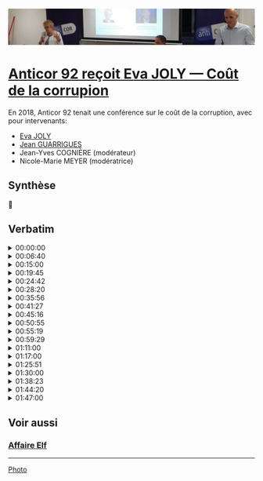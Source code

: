 ![img](../_aux/joly92.png)
# [Anticor 92 reçoit Eva JOLY — Coût de la corrupion](https://www.anticor.org/2018/06/04/compte-rendu-de-la-conference-debat-la-corruption-un-cout-exorbitant-pour-la-societe-francaise/)

En 2018, Anticor 92 tenait une conférence sur le coût de la corruption, avec pour intervenants:
- [Eva JOLY](whoswho#joly)
- [Jean GUARRIGUES](whoswho#guarrigues)
- Jean-Yves COGNIÈRE (modérateur)
- Nicole-Marie MEYER (modératrice)

## Synthèse 
🚧

## Verbatim

<details>
  <summary>00:00:00</summary>

#### Jean-Yves COGNIÈRE
  
Je m’appelle Jean-Yves COGNIÈRE Je suis co-référent Anticor sur le quatre-vingt douze. 
Donc, aujourd’hui, je vous propose de parler du coût de la corruption.

Cent seize milliards d’euros. Cent seize milliards d’euros, c’est l’enjeu de gain de croissance de la lutte contre la corruption. C’est 0,4% de croissance supplémentaire sur les dix prochaines années pour la France, alors qu’aujourd’hui, il est difficile d’atteindre les 1,5% de croissance annuelle.

C’est [Rand Europe](https://www.rand.org/randeurope.html), un organisme de recherche et de conseil qui a réalisé cette étude en 2016 à la demande du Parlement européen. Rand conseille aujourd’hui les Etats britannique, néerlandais et italien. Cet ordre de grandeur avait déjà été approché par d’autres organisations, tel que le Word Economic Forum, telle que, aussi, la Banque Mondiale. Rand a appliqué une méthodologie statistique éprouvée, détaillée, et pour la première fois, recensé l’ensemble des impacts directs et indirects.

Alors, on est tous conscients qu’il est difficile de mesurer la corruption parce que, par définition, les gens ne se montrent pas. C’est une critique que l’on peut faire à l’ensemble des études d’estimation du coût de la corruption. Néanmoins, différents indicateurs existent, et ces indicateurs convergent dans le même sens concernant ce fléau.

La corruption est définie comme un abus de pouvoir à des fins privées. Elle implique la participation d’un agent public. Elle est active ou passive. 

Alors, regardons un indice de perception de la corruption. Donc, comme vous le voyez là, vous avez les vingt-huit pays européens qui sont classés. On remarque que la France, aujourd’hui,  est treizième sur vingt-huit dans le classement. Donc, une position qui est somme toute moyenne. Elle est très loin des pays nordiques. Et l’indice de la France est presque deux fois moins bon que celui de l’Allemagne. Alors qu’est-ce qu’a fait Rand Europe? Rand Europe a démontré qu’il existait une corrélation - c’est la ligne rouge que vous voyez - entre l’indice de perception de la corruption - qui est sur l’axe des ordonnées - et la richesse par habitant. Les points que vous voyez là sont l’ensemble des vingt-huit pays européens. Et donc l’enjeu a été chiffré en imaginant que la France pouvait rejoindre les sept pays les plus vertueux en Europe.

Alors à Anticor 92, nous pensons que nous sommes à une période charnière de la lutte contre la corruption, à un point de basculement telle que le démontre l’actualité récente. Vous avez tous noté que dans les quatorze derniers mois, nous avons eu en Espagne, en France et en Italie, des gouvernements qui sont tombés, qui ont été défaits ou des élections qui ont été faites sur des affaires de corruption.

Un autre élément important, c’est que le nombre d’adhérents à Anticor a augmenté de quarante pour cent en un an. Alors je vous rappelle qu’Anticor est une association qui est agréée par le ministère de la Justice et aussi par la Haute Autorité de la Transparence pour la Vie Politique et que son objectif est de lutter contre la corruption et de réaliser l’éthique en politique.

Alors, depuis 2007, depuis la crise financière, on voit très clairement une moindre tolérance à la corruption. 

Alors, pourquoi en cette période de lutte contre les déficits, pourquoi ne saisit-on pas cette opportunité? Comment mobiliser les citoyens sur cette question? Quels sont les impacts de la corruption? Quelles sont les perceptions des citoyens face à ce fléau? Y a-t-il une spécificité française du comportement des citoyens? Quelles sont les actions qui peuvent changer le comportement des citoyens? Quelles actions les citoyens peuvent-ils mettre en oeuvre pour changer cette réception? Nous allons tenter de répondre ce soir à ces questions.

Alors, pour mon débat, je suis très fier d’accueillir ce soir deux invités de marque, madame Eva JOLY et monsieur Jean GUARRIGUES.

Madame Eva JOLY femme politique, magistrate. Elle est députée européenne au sein du groupe Les Verts-Alliance Libre Européenne. C’est une spécialiste de la lutte contre la corruption et le blanchiment d’argent. Elle est d’ailleurs vice-présidente de la commission spéciale sur la criminalité financière, la fraude fiscale et l’évasion fiscale. Juge d’instruction du pôle financier du Palais de Justice en 1990, elle a notamment instruit l’affaire Elf.

Jean GUARRIGUES, historien, spécialiste de l’histoire politique, professeur à l’Université d’Orléans. Ses recherches portent sur la politique en France du milieu du dix-neuvième à nos jours, les relations entre le pouvoir économique et politique, les contre-pouvoirs et les groupes de pression. Il est notamment l’auteur de « Histoire secrète de la corruption sous la cinquième République » et l’auteur des « Scandales de la République , de Panama à l’affaire Elf ». Il a étudié les comportements sociaux en France autour de la corruption.

Alors, je propose ce soir un débat en quatre temps.
D’abord je vais laisser à Eva JOLY la parole pour qu’elle nous explique quel est le coût de la corruption et son impact. 
Ensuite, Jean GUARRIGUES nous parlera de la corruption au niveau des citoyens. 
Ensuite nous aurons un échange sur les actions qui permettraient de mieux sensibiliser les citoyens à ce fléau et sur les actions que les citoyens pourraient y mettre en oeuvre pour améliorer la situation. 
Et enfin, vous aurez la parole pour poser des questions à nos invités vers 21 heures. À l’issue du débat, vers 21 heures 15, nous vous convierons à un pot de la cordialité. Voilà. Avant de commencer, je voudrais remercier la mairie de Neuilly pour nous avoir fourni cette salle. Je voudrais remercier Corinne Marc, Sophie Pasquier et Patrick Artiche qui ont réalisé (inaudible) aujourd’hui. et saluer la présence des membres du bureau et du conseil d’administration d’ Anticor. Voilà. C’est parti. On peut commencer.
Madame Eva JOLY, quel est le coût de la corruption pour la nation? 
</details>

<!-- #### <div align="right">00:06:40</div>-->
<details>
  <summary>00:06:40</summary>

#### Eva JOLY
  
Bonsoir tout le monde et d’abord merci à Anticor d’organiser cet évènement. C’est vrai que le rôle que joue Anticor dans la société est de plus en plus important. Il se porte partie civile et grâce à eux, il y a des enquêtes qui se mettent à jour, qui sinon ne seraient jamais initiées. J’ai un exemple en tête, c’est la plainte contre Véolia où Anticor est partie civile et moi, je suis leur avocat. Je pense que c’est important pour faire le ménage parce que, malheureusement, il y a très peu d’enquête qui démarrent sur enquête du Parquet. Et donc la société civile a vraiment toute sa place.

J’ai envie de vous parler, non pas du coût en milliards de la corruption, mais du coût qu’il a dans la perception des citoyens du fonctionnement démocratique. Et il y a un exemple, je vais prendre un exemple qui pour moi, dit tout. Ça se passe en Espagne, ça se passe en 2012, lorsque deux cent quatre-vingt mille familles découvrent que toute leur épargne est perdue. Il s’agit de Bankia. Donc, c’est un conglomérat de caisses d’épargne. Les finances, ce sont les paysans, les enseignants, les infirmières, les amis. C’est une caisse d’épargne, mais comme l’Union européenne a modifié les règles des fonds propres des banques après la crise, Bankia ne correspond plus aux normes. Ils n’ont pas les six pour cent de fonds propres qu’il faut et Rodrigo Rato qui dirige la banque décide de voler les clients. Il fait cela en vendant un produit qui s’appelle « Preferencia ». Et les conseillers disent: « mais madame ou monsieur, pourquoi laisser votre argent sur un compte qui rapporte deux pour cent puisque vous pouvez en avoir sept ou huit si vous achetez ce produit « Preferencia »? Simplement, il n’était pas indiqué que les intérêts n’étaient versés que si la banque faisait des bénéfices. C’était une obligation, une forme d’obligation. Et on dit: « on regrette beaucoup, mais vous ne pouvez plus toucher votre épargne et vous n’avez pas de rémunération ». Rodrigo Rato est un ancien directeur général du F.M.I.. C’était le prédécesseur de D.S.K. Et il explique à l’opinion que c’est la vie. C’est comme ça, hein? C’est la crise. C’est vraiment dommage pour les deux cent quatre-vingt dix mille familles qui n’ont pas leur épargne, mais c’est comme ça. Le Parquet ne fait rien. Le conseil d’administration de la banque ne fait rien. L’autorité de contrôle des banques ne fait rien. Celle qui fait quelque chose s’appelle Simona Levi. C’est une danseuse de tango qui habite dans un entre-sol de trente-cinq mètres carrés. Elle, elle se dit que ce n’est pas vrai. Rato est un criminel, et moi je vais le faire tomber. Elle organise une plate-forme sécurisée et sur les réseaux sociaux, elle envoie un message: ce que vous savez sur Bankia, Rodrigo Rato, envoyez-le moi. En quinze jours, elle a les preuves que cet banque utilise ce qu’on appelle les « cartes bancaires noires », c’est-à-dire les personnes qui disposaient d’une carte débitaient directement la banque mais ce n‘est pas leur propre compte, quoi. Et elle confie ce matériel à un juge en qui elle a confiance. Par la suite, nous avons su que les responsables du Parquet financier étaient aussi corrompus. Il y a eu un jugement dans ce dossier l’année dernière. Je crois qu’on peut dire que Rato est l’homme le plus haï d’Espagne. Ce que nous savons aujourd’hui, c’est que les membres du conseil d’administration, les membres d’organes de contrôle avaient ces cartes, donc la corruption, qui ont empêché le fonctionnement normal des institutions. Et que voulez-vous que les citoyens comprennent lorsqu’on peut leur voler leur épargne d’une façon impunie? À l’époque, donc l’année dernière, il a pris quatre ans fermes et on a maintenu la détention pour lui. Là, j’ai vu qu’ils sont renvoyés, lui et aussi beaucoup d’autres, pour présentation de comptes inexacts parce que l’introduction en Bourse que cela a permi était basée aussi sur beaucoup de fausses déclarations.

Mais cette histoire, elle n’est pas unique pour l’Espagne. Elle montre la criminalité bancaire ordinaire. Elle a été répétée par des grandes banques anglaises: Royal Banks of Scotland où pour la même raison ils avaient décidé de ruiner non pas les petits épargnants, mais trente mille petites et moyennes entreprises. Rien ne s’est passé. Personne n’est allé en prison. Les richesses indûment gagnées, on les garde. Celui qui avait inventé le crédit des subprimes en grande partie à l’origine de la crise de 2008, vit toujours très bien. Merci pour lui.

Le seul pays qui a fait quelque chose contre les banksters, c’est l’Islande. Et chacun connaît l’importance de l’Islande macro-économique dans le monde. Bon. Donc, il y a un temps d’impunité et on voit combien c’est lié. C’est-à-dire la corruption corrompt tout. Elle fait que les institutions ne marchent pas et elle fait que les citoyens perdent confiance, et à bon escient. Et donc Bankia, ça se termine bien pour l’opinion publique puisque la société civile a substitué les pouvoirs publics et la justice a pu porter le dossier. Donc, ça se termine bien. 

Et donc, là, c’est vraiment un aspect de la corruption… Et moi, je fais le lien avec la montée des populismes. Aussi longtemps que la justice dysfonctionne, qu’on condamne un jeune qui vole trois bouteilles de shampoing à un an ferme alors que Charles PASQUA, le même jour, dans la chambre à côté à la Cour d’appel, pour corruption pour dix millions, prend un an avec sursis. Aussi longtemps que la justice dysfonctionne aussi gravement, le sentiment qu’il y a eux et nous. Il y a nous, les gens ordinaires. Il y a eux qui s'en sortent toujours. Ce sentiment-là est très très mauvais pour la cohésion sociale et la corruption y contribue énormément.
</details>

<!-- #### <div align="right">00:15:00</div>-->
<details>
  <summary>00:15:00</summary>

J’ai travaillé pendant trois ans à Kaboul par intermittence. J’y allais tous les trois mois, quinze jours sur le thème de la corruption pour essayer de créer des îlots d’intégrité. C’était vraiment mission à peu près impossible. Et c’est là où j’ai compris qu’en Afghanistan, avec tous les problèmes qu’ils ont, la corruption a tout simplement empêché la construction de la paix. C’est-à-dire les cent milliards que la communauté internationale avait dédiés à l’Afghanistan pour créer des hôpitaux, pour créer des routes, pour scolariser les filles. Je ne sais pas. Je ne peux pas vous dire le pourcentage qu’a bénéficié la population afghane. Si c’est cinq pour cent, c’est un grand maximum. L’argent partait à Dubaï essentiellement. J’ai aidé les enquêteurs afghans. L’institution s’appelait le MEC. Vous pouvez trouver nos travaux sur internet, mec.af. Vous trouverez nos travaux. Nous avons travaillé sur la banque d’Afghanistan et les détournements de fonds. On a pu suivre l’argent jusqu’aux comptes à Dubaï. Nous n’avons jamais eu de l’entraide. Dubaï ne répond pas. Et c’est par la suite, les constatations que nous avons pu faire pas simplement en Afghanistan mais aussi ceux au Nigéria qui luttent contre leur gouverneur corrompu, quand ils suivent l’argent jusqu'à Dubaï, mais ça s’arrête là. Et donc, on voit que c’est beaucoup plus que le coût en euros ou en milliards. C’est réellement le dysfonctionnement institutionnel et qui crée pour les citoyens la certitude que ça ne marche pas. Et du coup, on veut essayer ce qu’on n’a pas essayé, c’est-à-dire les partis extrémistes. J’ai encore un peu de temps?

Alors, évidemment, ici dans les Hauts-de-Seine, je remercie la mairie de Neuilly pour cette salle et  je ne peux m’empêcher de penser que le président SARKOZY a été maire de cette commune. Et que si le pays avait fonctionné normalement, il n’aurait jamais été élu président de la République. Je l’ai dit en 2007. Vous pourrez retrouver cette interview sur le site du Nouvel Obs parce que, vous savez, en 2007, il ne pouvait pas expliquer comment il avait financé son appartement quai de la Jatte. Il avait menti sur le prêt qu’il avait obtenu de l’Assemblée nationale. Et finalement, il n’y a pas eu d’enquête. Et finalement, c’est resté là. Mais les prémices du scandale d’Etat qui s’approche d’une haute trahison, n’est-ce pas? Si cela est avéré, parce qu’aujourd’hui, il est présumé innocent. Mais les faits, comme je dis souvent, impressionnent notre intelligence. Et donc, nous voyons que, et c’est vraiment une affaire de corruption, le financement libyen, parce que la promesse était d’enlever le mandat d’arrêt suite à l’attaque d’U.T.A. à la fin des années qautre-vingt qui concernait un dignitaire du régime. Et ça tourne autour de ça. Donc, tu me donnes x millions d’euros pour ma campagne et moi, je fais lever le mandat. Donc, ça, c’est l’enquête en cours. Et ce qui est quand même assez optimiste, c’est de voir que cette enquête avance.
</details>

<!-- #### <div align="right">00:19:45</div>-->
<details>
  <summary>00:19:45</summary>

Et une autre enquête qui concerne les Hauts-de-Seine, c’est les Balkany qui, je vais vous le dire mais vous le savez déjà, que le Parquet financier a renvoyé les époux Balkany et leur fils pour diverses infractions, blanchiment de fraude fiscale essentiellement, mais aussi corruption. C’était au mois de mars, me semble-t-il, ce qui peut laisser entendre que c’est avant la fin de l’année que l’audience aura lieu. Et l’on peut penser que  tous les biens des Balkany qui sont assez importants vont être confisqués à l’issue. 

Donc, ce département est riche d’histoires. Mais bon, il y a aussi ce côté un peu fou, puisque notre nouveau Parquet financier piloté par une femme Eliane Houlette et tout à fait indépendante. Et elle, elle est aussi, et ça c’est tout à fait nouveau, elle peut ouvrir des enquêtes à partir de la presse par exemple. Lorsque Le Canard Enchaîné parle de Fillon, elle ouvre l’enquête. Pendants des décennies, ça n’arrivait pas. Je me souviens que Le Monde avait publié les travaux faits dans le Sud pour la villa d’un ancien président du Sénat avec fac-similé des chèques tirés sur des sociétés off-shore et le Parquet de Paris n’avait jamais ouvert d’enquête. Donc, il y avait un certain nombre d’histoires de ce type.

Ce qui fait aussi que nous avons progressé, c’est la création du Parquet européen. Ça, c’est passé un peu inaperçu mais c’est un grand achèvement, À partir de 2020, il y aura un Paquet et une autorité de poursuite centrale européenne. 

Alors, les vingt-huit Etats membres n’ont pas adhéré. Ni l’Angleterre, ni le Danemark qui avaient choisi d’adhérer dès la signature, dès l’adhésion d’exclure cette possibilité. Mais, je crois qu’ils sont vingt-deux ou vingt-trois pays en coopération renforcée pour décider cette création. Donc, ces pays-là vont envoyer à Bruxelles un procureur. Ces procureurs vont siéger dans des chambres trois par trois. Et il y aura un procureur européen en titre assisté de deux vice-procureurs. Et c’est la chambre dans laquelle  se trouve le national concerné qui va diriger l’enquête avec l’aide du procureur européen local. C’est-à-dire une infraction à la TVA supérieure à dix millions d‘euros sera à partir de 2020 traitée au niveau européen. Si ça se passe en France, la chambre où siégerait la personne renvoyée par la France en coopération avec quelqu’un donc du Parquet de Paris dont ça serait le travail. 

Et vous voyez bien que l’avantage de ça, c’est la distance. On peut noter que, par exemple en Allemagne, il n’y a pas eu de poursuite très énergique contre Deutsche Bank. C’est une banque très pourrie que j’ai trouvée en Islande - je ne vais pas vous raconter les détails - mais que qui est sûr, c’est que nous avons des informations sur le blanchiment opéré par Deutsche Bank en Islande. Les Allemands n’ont pas poursuivi cela. Ils ne sont pas non plus très énergiques dans la poursuite de Volswagen parce que tout ça… on voit bien que ce dont on a souffert en France, c’est la proximité du pouvoir avec l’autorité poursuivante. Dès qu’on met à distance, ça marche beaucoup mieux. Donc pour moi, c’est un progrès pour la justice et un progrès pour l’Union européenne d’avoir cette institution. Nous n’avons pas encore un tribunal, mais ça viendra. Mais pour le moment, c’est donc le procureur européen qui, avec l’aide des locaux ira soutenir l’accusation devant les tribunaux français par exemple, pour les dossiers de sa compétence. 
</details>

<!-- #### <div align="right">00:24:42</div> -->
<details>
  <summary>00:24:42</summary>

Il y a aussi un autre mécanisme qui est très efficace, et je l’ai à l’oeuvre comme avocate. C’est la procédure américaine F.C.P.A., Foreign Current Practices  Act. Et ça, combiné avec la rémunération des lanceurs d'alerte, fait que le procureur américain a assez facilement des données sur l’entreprise. Et même sans beaucoup d’éléments, il commence une enquête. Et vous savez comment ils font? Ils capturent des P.D.G. quand il y a un (inaudible). Le FBI vient frapper à sa chambre d’hôtel, et il dit: voilà, j’ai une subpoena pour vous. Et on lui met le marché en main: soit vous faites une enquête interne dans votre entreprise: vous démontrez que vous avez tout fait pour qu’il n’y ait pas de corruption dans votre entreprise et vous ne passerez pas devant le grand jury. Vous passerez une convention avec nous. Et si vous ne le faites pas, mais vous passerez devant le grand jury. Et aux Etats-Unis, les peines sont au-delà de dix ans d’emprisonnement. Donc, les P.D.G. français n’ont aucune envie de passer quinze ans en prison aux Etats-Unis. Donc ils font les enquêtes internes. Et les enquêtes internes conduites sous l’autorité d’E.O.J.; donc le ministère de la Justice américaine…  ils exigent la saisie de téléphones portables, des ordinateurs, des mails échangés sur dix ans. Une petite perquisition d’un juge français, c’est rien du tout à côté. Et on sait tout. On sait tout. 

En plus les Etats-Unis s’estiment compétents, ça vous le savez, dès lors que la transaction est en dollars. C’est un des critères. Et donc, je vais finir par ça, c’est une des raisons pour lesquelles nous n’avons pas le choix aujourd’hui. Qu’il faut, si nous ne voulons pas une domination américaine sur le monde par exemple, que la politique étrangère absurde de  Donald Trump s’impose à nous et nos entreprises, ll faut que nous soyons capables d’avoir une zone euro suffisamment importante pour que les transactions sur le pétrole par exemple puissent s’exprimer en euros. Mais ça, c’est l’avenir et c'est sur quoi nous devons travailler, ou les prochaines législatures européennes devraient travailler. Et donc, les Etats-Unis s’estiment compétents pour un délit de corruption commis au Mali par une entreprise française par exemple. Voilà. Il faut bien comprendre ça. Et là, ils sont incroyablement et redoutablement efficaces. Donc, ça, c’est bon dans la lutte contre la corruption mais ce n’est pas bon pour les entreprises française parce que ça les affaiblit et ça prépare souvent l’acquisition par les Américains de ces entreprises. Donc c’est un vrai problème qu’on ne peut pas ne pas voir. 
</details>

<!-- #### <div align="right">00:28:20</div>-->
<details>
  <summary>00:28:20</summary>

#### Jean GUARRIGUES

Merci. Je vais donc relever celle qui m‘a précédé. Alors, Eva JOLY a commencé par un exemple. Je serai tenté de vous en donner un. Ça va vous paraître très très loin dans l’histoire. Malheureusement je suis historien et on se se refait pas. L’exemple que je voudrais vous donner, ce serait celui du grand scandale politico-financier de notre histoire à ce jour parce que grâce à Nicolas SARKOZY, on a passé un certain mur du son, mais qui est le scandale de Panama. Nous sommes en 1892 et un journal anti-sémite qui s’appelle La Libre Parole et je vais y revenir, dévoile au grand public ce que tout le monde connaît à l’époque dans le monde politique et financier, à savoir qu’une des plus grandes sociétés de l’époque, la Compagnie universelle du canal de Panama - je ne vais pas revenir sur les péripéties sur la construction de ce canal - a corrompu la quasi totalité des grands journaux français, des directeurs de journaux, des journalistes qui s’occupaient des questions financières et à peu près cent cinquante députés et sénateurs. C’est une affaire qui est évidemment très importante. Une affaire de corruption à très très grande échelle. Et ce qui est intéressant dans cette affaire, c’est d’en mesurer le coût puisqu’au fond, c’était le sujet de cette séance.

Alors, qu’est-ce qu’on mesure à partir de ce scandale? 

Et bien d’abord qu’il n’y a aucun coût judiciaire. C’est-à-dire que la justice et d’abord le monde politique vont s’arranger pour qu’il n’y ait aucune responsabilité pénalisée. Il y aura juste un ministre des Travaux Publics qui eut la bêtise, la naïveté d’avouer qu’il avait été complice. Il a payé pour les autres. On lui dira: il a été un bouc émissaire. Premier archétype, je dirai, de notre histoire de la corruption.

Deuxième conséquence, deuxième coût. Un coût financier pour les milliers et milliers de petits épargnants qui avaient confié leur argent à la Compagnie Eiffel de Panama qui ne savaient pas que cet argent servait à la corruption et qui plus est ont perdu la quasi totalité de leurs économies dans la faillite de cette compagnie qui a suivi le scandale. Il y a eu des suicides, des catastrophes familiales très très nombreuses. Ça aussi, ça fait partie, je pense, de l’évaluation des coûts de la corruption.

Troisième élément d’évaluation, s’il n’y a pas eu de coût judiciaire, il y a eu un coût politique. C’est-à-dire que, un an après ce scandale de Panama, il a eu des élections en 1893 et qu’une très grande partie des députés sortants, je dirais aujourd’hui du centre gauche et du centre droit, ont tous été battus et que cette chute, cet échec des députés sortants coïncidait avec l’émergence d’une nouvelle famille politique qui est née dans ces années-là, dans les années 1890, qu’on appelait à l’époque la droite nationaliste qui était anti-parlementaire, ultra-nationaliste et accessoirement anti-sémite, et que cette droite populiste, qui s’appelle aujourd’hui « droite populiste » a donné naissance à toute une tradition dont de manière évidente le Front National en France est aujourd’hui le descendant. Donc, à travers ce scandale de Panama, on voit bien que se dessinent un certain nombre de caractéristiques de la corruption en France. 

Alors, évidemment, j’aurais pu commencer avec Caius Verrès propriétaire de Sicile, qui, comme vous le savez en 69 avant Jésus Christ fut condamné, attaqué par Cicéron, par les fameux (inaudible) pour corruption. J’aurais pu vous parler de Mirabeau corrompu par les Britanniques pendant la Révolution française. J’aurais vous parler des ministres Teste et Cubières qui, comme vous le savez aussi, en 1846, furent convaincus de corruption et qui, pour la chute, indirectement provoqua celle du régime de Louis-PHILIPPE, ce qu’on appelait la Monarchie de Juillet. Mais, bon, la litanie serait trop, trop longue. Ce serait ma tentation puisque c’est mon métier que de parler, que de parler d’histoire. Mais j’essaie de rester dans le vif du sujet et de dire quoi? Eh bien de dire qu’on voit très bien de quelle manière le coût de la corruption pour moi est évidemment très difficile à évaluer. On pourrait se dire que le fameux système des rétro-commissions mis en place à partir de l’étape gaullienne a, sur la question de la Françafrique, évidemment, eu un coût pour les populations autochtones. Cet argent qui revenait aux partis politiques français, il  ne passait pas dans la modernisation du pays. De toute manière, il passait dans les poches d’un certain nombre de responsables choisis par l’Etat français ou par les grandes sociétés françaises.

On pourrait parler du coût par exemple du racket des grandes compagnies  de distribution d’eau ou du B.T.P. tel qu’il a été organisé notamment par le R.P.R. et par Jacques CHIRAC à la mairie de Paris - la fameuse histoire de la cassette Mery - et se dire que, d’une manière ou d’une autre, les contribuables parisiens, ils ont payé une grande partie de ce racket financier. 

Bon, je pourrais développer avec tout ce qui s’est passé à l’époque de, alors là aussi en revenant aux années 60 et 70, sur le racket systématique des implantations de super-marchés qui a donné lieu à quelques grands scandales retentissants dans les années 60 ou 70 où là-aussi, indirectement, les coûts étaient, se portaient sur les contribuables locaux ou à l‘échelle nationale.

Donc, il y a de toute évidence un coût financier, un coût économique très très important de cette corruption, sachant que la corruption, c’est aussi une pyramide et qu’on ne peut pas la résumer à ces grands scandales qui touchent très souvent des grands décideurs politiques qu’ils soient locaux, enfin municipaux, ou nationaux. C’est en général ces affaires-là <!-- [dont nous avons]--> dont nous entendons parler. 

Mais je voudrais aussi rappeler que la corruption, elle est permanente dans tous les secteurs de la société, à tous les niveaux et que c’est quand même une caractéristique, française en tout cas. On le sait bien, les enquêtes de Transparency International par exemple montrent que nous sommes assez mal placés. On l’a vu d’ailleurs tout à l’heure un classement, et que nous sommes, en tout cas en termes de probité, en termes d’excellence, beaucoup... très loin derrière les pays scandinaves, loin derrière aussi le Royaume-Uni et l’Allemagne par exemple. Donc, là, il y a effectivement des caractéristiques françaises.
</details>

<!-- #### <div align="right">00:35:56</div>-->
<details>
  <summary>00:35:56</summary>

Bon, l’autre caractéristique française, évidemment, c’est la manière dont la culture de caste, la culture des privilèges qui fait que des femmes et des hommes politiques a très très longtemps et sans doute, ça existe encore, fonctionné comme un frein  non seulement au dévoilement des scandales et de la corruption, mais à l’encadrement et au traitement de ces faits de corruption. Je parlais tout à l’heure du scandale de Panama où finalement le système politique s’était totalement auto-absout. On a dit la même chose dans le grand scandale de l’entre-deux guerres de l’affaire Stavisky. Il y a… Vous avez sans doute appris ça quand vous étiez déjà enfant à l’époque, mais que [le...] un certain nombre d'hommes politiques avaient protégé, alors non seulement des hommes politiques, mais tout le système judiciaire avait protégé cet escroc mondain qui s’appelait Sacha Stavisky et qui avait conduit à un grand scandale. Et surtout, et surtout à ce que cette fameuse droite populiste dont je parlais tout à l’heure et qu’on a vu apparaître dans les années 1880/1890 prenne un nouvel élan grâce à ce grand scandale de corruption, dénonçant le « tous pourris » de l’époque, l’Action Française en tête, grande ligue monarchiste qui était née dans l’anti-dreyfusisme, dans l’antisémitisme en 1899. Et cette Action Française et les autres ligues de l’époque avaient, comme vous le savez, organisé une grande manifestation le 6 février 1934 qui était arrivée aux portes de la chambre des députés, qui avait menacé l’intégrité même des représentants de la Nation et qui avait conduit le président du Conseil de l’époque qui venait d’être nommé, à dire, à remercier le jour même, à former son gouvernement et à laisser la place à un gouvernement qu’on appelait « d’union nationale » dirigé par Gaston Doumergue dans lequel Gaston Doumergue a eu l’excellente idée de faire entrer le maréchal Pétain. Vous savez qu’ensuite, il a fait tout ce qu’il fallait pour protéger la France.

Donc, oui, il y a une constante. Et cette constante, au fond, cette constante de l’auto-absolution du système politique par le contrôle notamment de l’appareil judiciaire, eh bien elle a duré au moins jusqu’aux années 1990 quand est apparue une génération de juges qui était décidée à essayer de sortir de ce carcan, de ce carcan politique. Comme vous le savez, la résistance du corps politique, des élites politiques a été extrêmement forte et violente. On parlait tout à l’heure de Charles PASQUA. Il faut se souvenir de ce qu’a été l’affaire Schuller-Maréchal en 1994, la manière dont on a essayé d’impliquer le juge HALPHEN [dans une sombre] dans une sombre histoire. Il y a eu beaucoup beaucoup de faits comme ça qui ont montré la résistance du pouvoir politique.

Alors, la corruption évidement, elle a changé de nature. On ne retrouve pas sous la cinquième République, et aujourd’hui, des faits de corruption aussi tangibles et aussi évidents, et d’ailleurs aussi… comment dirais-je… naïvement exposés qu’ils ne l’étaient au moment de l’affaire de Panama où la plupart des députés et des sénateur impliqués trouvaient que c’était tout à fait normal qu’ils aient rendu « un petit service » à la société de Panama en leur permettant de voter, en votant un emprunt qui allait être utilisé par la Compagnie de Panama. En échange, il était normal qu’on leur donne des actions ou un peu d’argent. Ça, c’était quelque chose qui ne choquait pas. Aujourd’hui, ça choque. Ce qui prouve que l’opinion publique a évolué. Et je crois qu’elle a évolué notamment… Il faut toujours des électrochocs. Aux Etats-Unis, il semble bien quand même que par rapport aux abus de pouvoir, par rapport aux… je dirai, c’est ça… aux rapports entre l’hyper présidence et la société américaine, l’affaire du Watergate en 1974 a quand même libéré un certain nombre de contre-pouvoirs notamment judiciaires et médiatiques qui ont quand même transformé le rapport entre les citoyens et le pouvoir aux Etats-Unis. 

En France, il me semble qu’il y a eu un électrochoc qui a été la fameuse affaire Urba parce que au fond, de manière un petit peu paradoxale, le système qu’il y avait de financement occulte qui avait été mis en place par le Parti socialiste qui était tellement au fond classique et rigoureux …. Comment dire ça? Organisé, que ça a provoqué justement… que ça a permis une investigation judiciaire convaincante et suscité les appétits plus ou moins malsains d’ailleurs d’un certain nombre de journalistes, d’une presse qui précisément avaient peut-être des comptes à régler avec l’alternance socialiste. Mais, bon, l’alternance, c’est un des aspects aussi de ce qu’ont pu provoquer les scandales de corruption dans notre histoire.
</details>

<!-- #### <div align="right">00:41:27</div>-->
<details>
  <summary>00:41:27</summary>

Il y a eu un deuxième électrochoc à mon sens, c’est l’affaire CAHUZAC. Il me semble que l’affaire Cahuzac a joué un rôle important dans la transformation, et c’est fondamental, de la culture des Français par rapport à la corruption et par rapport surtout à la culture des privilèges dont je parlais tout à l’heure.

Si vous prenez les réactions des Français à la fin de l’an 2000, à la fin de l’année 2000, c’est-à-dire au lendemain de cette série de scandales qui ont touché la deuxième présidence de François Mitterrand  et surtout la présidence de Jacques CHIRAC, et notamment l’affaire Mery dont je parlais tout à l’heure, abracadabrantesque etc Vraiment, il y avait, vous voyez, un système de financement occulte qui reposait beaucoup sur la corruption d’ailleurs, et qui était jugé manifestement comme (mis?) par tous les Français. Eh bien, on s’apercevait que, au fond, les sondages de l’époque disaient que seuls 25% des Français qui étaient sondés à l’époque étaient indignés par ce qui venait de se passer dans les cinq années précédentes, et notamment par l’affaire des H.L.M. de Paris, ce qu’on pourrait appeler l’affaire CHIRAC. <!-- [Euh, ce sont...c’est ]--> Aujourd’hui, si on faisait le même sondage, on s’apercevrait que l’opinion a changé par rapport à cette époque. Il y a une vraie évolution de l’opinion. Alors pourquoi cette évolution de l’opinion? Elle est due, je le répète, à l’action des juges, exemplaire ici. Depuis les années 1990, il y a incontestablement une volonté d’émancipation par rapport au pouvoir politique et au pouvoir judiciaire qui est, qui était un des facteurs de cette transformation des esprits.

Autre facteur, j’en parlais tout à l’heure, l’émancipation médiatique, hein. La manière dont les médias ont compris que l’investigation, en tout cas être à l’écoute d’un certain nombre de lanceurs d’alerte pouvait être un élément de promotion, un élément pour eux de… comment dirais-je? de sauvegarde de ce qui est en train de disparaître, c’est-à-dire la presse écrite et autres médias. 

Donc, il y a eu aussi cet élément-là qui est important, mais je crois que dans la prescience, dans la perception collective de ce qu’est la culture des privilèges, l’affaire CAHUZAC a beaucoup marqué tout simplement par la dramatisation, par le mensonge public qui a été proféré par Cahuzac et qui ont, je veux dire, justement, parce qu’ils étaient une dramatisation de ce qui n’est pas d’ailleurs de la corruption proprement dite, mais qui, si l’on se réfère à une conception ou à une acception plus large de ce qui corrompt un système politique, - au fond, c’est ça le plus grave: ce qui corrompt sous toutes ses formes notre confiance en la démocratie - eh bien, ont profondément marqué les esprits. Et je crois qu’il y a eu, il y aura eu un avant Cahuzac et un après Cahuzac. Ce n’est pas, comment dirais-je?  une appréciation politique que je livre là. Les socialistes ont eu leur part de malversations comme les gaullistes et les giscardiens l’avaient eue… les libéraux l’avaient eue bien avant eux, même si Alain Juppé parlait de la gauche la plus pourrie du monde après l’affaire des délits d’initiés en 1988. Je pense que la droite avait pris largement toute sa part, et Nicolas SARKOZY se charge aujourd’hui, comment dire? de poursuivre cette tradition.
</details>

<!--#### <div align="right">00:45:16</div>-->
<details>
  <summary>00:45:16</summary>

Mais, je le répète encore, il me semble que les choses…  l’évolution des consciences a été marquée par cet électrochoc de l’affaire CAHUZAC en 2013 pas seulement parce que ça a débouché sur une loi de , une première loi de transparence qui a été l’oeuvre de François HOLLANDE, qui va, qui à mon avis, est très insuffisante mais on reparlera peut-être des solutions de la lutte contre la corruption. 

Et puis, ensuite avec en 2017, une conscience du public, loi MACRON. Tout cela étant à mon sens encore très insuffisant par rapport aux enjeux. Mais peu importe, je répète, ce qui est très important, c’est que le degré de tolérance de l’opinion s’est abaissé de manière très claire et est en train de rejoindre progressivement l’intolérance ou le refus de tolérance de sociétés que sont les sociétés scandinaves ou la société, ou les sociétés anglo-saxonnes. Incontestablement, là, on est en train de se hisser à un niveau, en tout cas je l’espère. Il me semble que la dynamique est donnée. Preuve en est votre croissance, celle d’Anticor. La dynamique est donnée justement pour que l’opinion publique soit un levier justement d’évolution, ce qu’elle n’était quasiment pas auparavant puisque, je le répète, même encore en 2000, il y avait un certain cynisme résigné de la part de la population par rapport à ces faits de corruption.

Alors, évidemment, le coût, le coût de la corruption, c’est essentiellement un coût démocratique. Parce ce que j’essayais de dire à propos du scandale de Panama, c’est le coût démocratique. On sait bien que la montée de l’abstention et la montée des partis populistes aujourd’hui sont nourris par cette défiance envers le pouvoir. Alors cette défiance ne vient pas que de la corruption,  que de dysfonctionnements du système. Il y a l’impuissance, la paralysie du système judiciaire. Il y a beaucoup d’aspects, beaucoup de facteurs qui expliquent cette désaffection pour le politique. Mais regardez à quel point l’affaire du Penelope gate, hein, qui encore n’est pas à proprement parler un fait de corruption, mais regardez à quel point elle a été importante dans la perception précisément, au-delà même du cas de François Fillon, mais la manière dont les Français n’ont pas supporté justement ce comportement de privilégié dont François Fillon était l’archétype justement en quelque sorte. Je dirai même le comportement, l’attitude, la posture de FILLON par rapport à cette affaire. Il n’est pas sûr que vingt ans plus tôt, les Français auraient eu la même intransigeance par rapport au Penelope gate. N’oublions pas aussi d’ailleurs que François Fillon lui-même s’était fait pendant la primaire de la droite le porteur, le porte-parole de cette intransigeance. Alors, elle lui a coûté cher ensuite. Mais lorsqu’il parlait en disant, lorsqu’il interrogeait l’électorat en disant: « est-ce que le général…  est-ce qu’on imagine le général de Gaulle mis en examen? ». Vous voyez bien que de l’intérieur de la classe politique, là aussi, sous l’influence de l’opinion, ne nous y trompons pas, car c’est sous la pression de l’opinion publique. c’est la pression des acteurs sociaux comme vous ou des contre-pouvoirs que le pouvoir politique PEUT prendre conscience de ces dysfonctionnements. En tout cas, il y avait là une prise de conscience qui, je le pense là aussi, à travers aussi le renouvellement des élites politiques auquel on a assisté en 2017, pas seulement d’ailleurs du côté de La République En Marche mais dans tous les partis, eh bien, ce renouvellement-là, il contribue à changer la donne par rapport au coût de la corruption ( à 49:) Mais évidemment, le coût de la corruption, je le répète, on en a la preuve, comme c’était le cas au moment du scandale de Panama, on en a l’attestation directe dans les urnes. Et donc, c’est fondamentalement un des éléments MAJEURS, majeurs, de la perception - et je dirai historique - de la perception, ou plutôt de la construction de l’argumentaire des populistes, hein, et une partie du refuge, une partie de la fermeture. Cette question de la pourriture du monde politique, hein, elle est fondamentale. Alors, évidemment, il y a aussi le refus de l’immigration. Il y a le refus de l’Europe. Mais ne nous y trompons pas. Dans la culture profonde du refus populiste, dans la culture historique du populisme, cette idée précisément du peuple contre les élites corrompues, si on parle en termes de corrompus, est quelque chose de récurrent. Et c’est donc quelques chose de très important à mon sens, quelque chose qui évidemment nous concerne tous.

Alors, voilà ce que j’avais à vous dire très brièvement, hein, parce que si je m’écoutais, je reparlerais de tous ces scandales , de tout ce qu’ils ont signifié à l’époque mais je pense que… à… vous qui êtes un peu les fers de lance de cette prise de conscience collective, comprenez à quel point votre action est importante, parce que précisément, elle touche au coeur de ces éléments du refus de la démocratie, du contournement de la démocratie tel qu’il fonctionne je le répète historiquement, dans l’histoire de l’extrême-droite française et du populisme en général. Donc, voilà quelques éléments avant éventuellement de réfléchir ensemble des solutions à y apporter.
</details>

<!--#### <div align="right">00:50:55</div>-->
<details>
  <summary>00:50:55</summary>

#### Jean-Yves COGNIÈRE

Vous m’entendez? Avant de passer aux actions, on dit souvent que la corruption rend difficile (inaudible). Est-ce que vous pourriez nous donner des exemples de ce type de situations?

#### Eva JOLY

On ne dépense pas le montant de ce qu’on reçoit par la corruption, on ne dépose pas à la Caisse d’épargne. Donc, on ne paie pas d’impôt dessus. C’est dé-fiscalisé. Donc ce qui fait que déjà, ça donne une fortune illégitime. Et en plus, cet donc de l’argent dont on peut se servir pour acquérir un bien et comparé à une personne qui gagne honnêtement sa vie et qui paie des impôts, c’est clair que là, il y a une grande inégalité. Donc, c’est quelque chose qui creuse les inégalités parce que ça enrichit une élite. Ça enrichit en fait les décideurs. Parce que les seuls à pouvoir être corrompus, ce sont les décideurs. Ceux qui peuvent vendre un bout de leur pouvoir. Donc, je pense que c’est un élément assez directement mesurable, cette inégalité-là. D’abord de l’argent au noir. 

Et on voit bien que tout ce que nous avons mis en place au niveau de l’OCDE, de l’Union européenne pour lutter contre le blanchiment, et notamment le blanchiment de l’argent de la drogue. C’était ça au début. Et qui est devenu encore plus pointilleux parce qu’on va lutter aussi contre le financement du terrorisme. C’est les mêmes mécanismes. On voit bien que ça ne marche pas. Je veux dire… Panama Papers est bien la démonstration, parce qu’on parle là de milliards, des milliards, des centaines de milliards qui ont quitté tous les pays sans que les mécanismes anti-blanchiment aient été enclenchés. Et ce qui est le plus frappant, vous avez, Malte était… on a vu sur le classement, Malte était juste derrière la France. Malte est dirigé par… il s’appelle Muscat, par un homme qui pense qu’il est socialiste mais dont la femme a des comptes offshore où les Azerbaïdjanais ont versé selon les informations découvertes par Daphné Caruana, la journaliste assassinée, un million d’euros. Il se maintient au pouvoir. C’est un pays qui est… on peut vraiment le dire, qui est vraiment un pays qui vit du blanchiment d’argent et où les dirigeants malgré les éléments qui sont sur la table de leur corruption, mais rien ne se passe. Et ça c’est ce qui est aussi très choquant pour l’opinion.

(Inaudible) elle est en Islande. Les dirigeants actuels, (inaudible) on a découvert qu’ils avaient des comptes offshore et leur seule réponse est: mais c’est pas illégal d’avoir un compte offshore. Et j’ai vérifié, il n’y a pas d’enquête enclenchée parce que l’Islande est un petit pays, calme, où tout le monde connaît tout le monde. Donc on est content de mener une enquête sur les banques, mais on ne va pas embêter ceux qui sont au pouvoir aujourd’hui. Donc, voilà. 

Les mécanismes de lutte contre le blanchiment ne sont pas suffisamment performants pour empêcher l’argent de la corruption d’entrer dans des circuits économiques. Si on avait encore des doutes là-dessus, il faut lire Roberto Salinas sur le (inaudible) de la mafia italienne.
</details>

<!-- #### <div align="right">00:55:19</div>-->
<details>
  <summary>00:55:19</summary>
  
#### Jean-Yves COGNIÈRE

Mais pourquoi, ceci est tellement important, on dit que la corruption impacte la qualité du service public, des services publics d’une manière générale?

#### Jean GUARRIGUES
Là on est dans un secteur qui touche à la corruption qui est ici, je dirais, systémique. 

Je ne suis vraiment pas compétent pour vous parler de ça. Simplement, il est évident que le système de corruption induit forcément une inégalité entre les citoyens et aussi des pertes financières pour la collectivité. Donc, presque mécaniquement, on peut se dire que c’est, ce sont des entraves. Ça impacte le le…ce que j’appellerai « le vivre ensemble ». 

C’est d’ailleurs… ça me fait penser à la corruption locale. Et voir comment par exemple géographie d’implantation justement des partis populistes correspond très souvent à la géographie de la corruption, détectée ou scandaleuse, montre là-aussi à quel point le lien est direct. Ça paraît clair quand on voit comment se sont implantés par exemple dans le Nord, les élus du Front National. Là où les partis habituels étaient pris en flagrant délit de corruption. Là aussi, on voit que… Et pour moi, je considère que le coût démocratique, là, il est très, il est très très important.

Pour ce qui est des, comment dire? La question précédente, de l’appauvrissement lié à la corruption. Si ou prenez quelque chose qui est très important, c’est la corruption dans le sport, puisqu’on est en pleine Coupe du Monde, là. On sait très bien à quel point la corruption à la FIFA par exemple, hein, la Fédération Internationale de Football, a provoqué dans un certain nombre de pays des retards d'équipement, hein. Des retards de croissance de la pratique footballistique comme lien social, et même comme j’allais dire, de promotion sociale à cause justement de cette corruption massive, hein, liée aux élections, etc. Et puis à ce système d’apparatchiks qui s’est installé. Donc, là, on a de manière très claire comment la corruption peut appauvrir un système de lien social et de promotion sociale. Et Dieu sait que dans un certain nombre de pays émergents, la pratique du football fait partie intégrante de ce lien social.

#### Jean-Yves COGNIÈRE

Et ce qui est intéressant, je crois, pour le retard d’investissement, c’est ça. C’est que l’argent aujourd’hui de la corruption ne va pas dans les investissements publics, dans les routes, dans les écoles. Et ça, c’est clairement autant d’argent qui ne va pas dans l’économie, qui ne permet pas de faire tourner l’activité économique
#### Jean GUARRIGUES

Et je le répète, puisqu’on est en ce moment dans un grand moment sportif, de, de de comment dire ça? d’opium du peuple, il faut aussi avoir bien en tête que ça dissimule des systèmes de corruption, de blanchiment aussi d’ailleurs qui sont très importants. 

Et moi, j’avais une autre question, mais c’est plus une question parce que je ne suis vraiment pas compétent, c’est cette frontière qui m’apparaît totalement artificielle, et dont je ne sais pas comment on peut la contourner. C’est peut-être une question pour Eva JOLY entre ce qu’on appelle « la fraude fiscale », et ce que la société appelle « l’optimisation fiscale » . Je me demande si là, il n’y a pas aussi un enjeu majeur. Et comment résoudre cette question? Est-ce qu’on a aujourd’hui des moyens? Voilà, c’est une question que je voudrais poser à Eva JOLY parce que c’est quelque chose de très important.
</details>

<!--#### <div align="right">00:59:29</div>-->
<details>
  <summary>00:59:29</summary>
  
#### Eva JOLY

J’ai d’abord envie de parler un peu de l’affaiblissement du secteur public par la corruption.

D’abord pour dire que, en France, nous avons cette chance, c’est que le secteur public n’est pas vraiment corrompu. C’est-à-dire la justice n’est pas corrompue. Elle a d’autres problèmes et elle est pauvre. Elle n’a pas de moyens. Et ça, les dysfonctionnements de la justice, c’est aussi très grave.

Un exemple. Vous vous souvenez de la journaliste danoise assassinée par le fou là, son mari (inaudible). Vous vous souvenez que c’était au mois d’août l’année dernière. Il a été condamné au mois de février au Danemark. Et en France, il aurait fallu six ans je pense, à peu près. Et donc, ça, c’est une question de moyens. Et ça, je connais bien parce que je me suis occupée du secteur de la justice en Norvège. Dès qu’il y a un peu de backlog, on recrute. On ne laisse pas des juges avec des années d’arriérés. Et donc, ici, en France, quand on accepte que la justice soit si mal dotée. Elle n’est pas corrompue. Ce n’est pas son problème. Ou très exceptionnellement.

Les hôpitaux, je pense qu’on ne paie pas pour y rentrer. Et ça, contrairement à beaucoup, beaucoup d’autres pays. Ça c’est un actif que nous avions que nous devons veiller à ce que les conditions de travail ne soient pas tellement épouvantables que ça devient une tentation.

Par contre, je vois par exemple, pour le grand homme qui vient de mourir, Serge Dassault, Lui, il utilisait la corruption pour acquérir le pouvoir. Il achetait les votes. Il achetait la paix dans les Tarterêts.

#### Jean GUARRIGUES

Son père aussi, hein. C’est une vieille tradition familiale. 

#### Eva JOLY

Oui.

#### Jean GUARRIGUES
  
Dans les années soixante.
#### Eva JOLY
  
Mais ce qui est plus grave, et je vous invite à y réfléchir, c’est qu’en réalité, il finance l’équipement de l’armée française parce que c’est conditionné au fait que nous allons vendre les Rafales. C’était comme si c’est la France qui vendait les Rafales. Et, en fin de compte, ça fait que Total peut acheter de l’huile de palme, parce que sinon, la Malaisie n’achèterait pas les Rafales. On voit bien là qu’il y a des liens et que cette corruption-là, elle est très très, elle est très très grave. Voilà.

#### Jean-Yves COGNIÈRE

Et sur l’optimisation fiscale?

#### Eva JOLY

Mais vous savez que c’est la raison pour laquelle je me suis engagée en politique, c’est lorsque j’ai compris que, malgré l’existence des textes anti-abus dans presque tous les pays européens, c’est interdit de faire des montages dont le seul objectif est de pas payer d’impôts. Ce n’est jamais utilisé pour la bonne raison que le parquetier qui déciderait de faire ça, c’est quelque chose qui va durer quinze ans. Il est tout seul. En face de lui, il a une multinationale avec soixante avocats. Il n’y arrivera tout simplement pas. Et donc, la réalité, c’est que les multinationales, et pas simplement les GAFA, pas simplement l’industrie numérique,  mais aucune multinationale - peut-être il existe peut-être une exception quelque part, je ne sais pas, mais 99,99% passent une énergie absolument fantastique à réduire artificiellement l’assiette imposable parce qui s’appelle «l’optimisation fiscale».

Et donc à ça, s’ajoutent aussi des conventions secrètes qu’ils passent avec certains Etats croupions, comme le Luxembourg ou l’Irlande qui vendent leur souveraineté, qui vendent le fait qu’ils appartiennent à l’Union européenne. Ce sont des voleurs institutionnels des produit fiscaux des autres pays. On sait par exemple que APPLE avait un accord, un « rescrit fiscal », on appelle ça. C’est une petite lettre qu’on s’échange. On est d’accord pour taxer Apple à 0,05%. Comme vous savez ici, la femme qui sauve  l’honneur de cette Commission, Margrethe Vestager a taxé Apple pour treize milliards. Et c’est tout simplement la différence entre le taux d’imposition normal irlandais, 12,5 et le 0,05 qui sont payés. Elle a considéré que c’était une aide illégale de l’Irlande à Apple. Et elle a mis l’Irlande en demeure de récupérer . Et elle fait la même démarche pour Mc Donald par exemple. Actuellement, à elle toute seule, et avec une toute petite équipe, ins ne sont pas très nombreux, je crois une dizaine de personnes, elle s’attaque aux multinationales. Et c’est important parce que, au niveau étatique, on n’a pas vraiment la puissance. Vous sous souvenez de Google? Une administration fiscale en France. Nous avons aussi cette chance, une administration fiscale très compétente et pas corrompue ( à 1h05) contrairement à tous les pays en vie de développement par exemple. Donc,  elle avait taxé Google  à hauteur de 1,700 milliards en calculant ce qu’ils devraient payer pour leur activité  française. Google a refusé. Il y a un procès devant le tribunal administratif et où le représentant du gouvernement a dit: Google ne doit rien. Il appliquait une réglementation vieille qui parle de cycles commerciaux complets. Il a fait une analyse dans sa petite tête qui était que les contrats étaient signés en Irlande. Et du coup, le cycle n’était pas complet en France. Alors, Google si vous ne le savez pas a des locaux rue de Londres. Ils ont dix mille mètres carrés. Ils ont des centaines des salariés. Ils ont des milliers d’ordinateurs. Mais tout ça ne faisait pas un établissement permanent. Et cet avocat, ce commissaire du gouvernement n’a pas eu envie de modifier la jurisprudence. Et pourtant  on vit de ça. Je veux dire, la responsabilité civile des articles de base sont 1808 et nous l'avons fait établir avec la société. (Inaudible)  mais là, je ne l’ai pas rencontré. Je meurs d’envie de le rencontrer. Je voudrais bien savoir comment il réfléchit. Je crois que c’est une interprétation très littérale. C’est sûr que ça a toujours été interprété comme ça. Mais là, l’opinion ne le tolère plus. Pour nous, donc, au niveau de l’Union européenne, nous avons compris qu’il fallait changer la règle. Et j’ai le plaisir de vous dire que le Parlement européen, sur proposition de la Commission, nous avons élaboré des textes qui s’appellent ABSCISSE en français. Donc c’est l’imposition (inaudible)  en anglais c’est Corporate Consolidated Tax. Et donc c’est l’assiette commune consolidée de l’impôt sur les sociétés. Cette assiette que nous avons approuvée en février je crois, février, mars, maintenant, cette année. Nous avons été saisis à l’automne. C’est un record. Nous avons, nous nous sommes mis d’accord sur ce texte en quelques mois. Et ce texte prévoit la création d’établissements permanents virtuels ou établissements permanents numériques. Il prévoit surtout de taxer les multinationales unitairement. Vous savez, Véolia a presque trois mille filiales. Et l’unique raison de la plupart de ces filiales, c’est de ne pas payer d’impôt. Et comme nous n’avions pas la notion de groupe., toutes les filiales paient des impôts comme si elles étaient une nuit indépendante, ce que évidemment elles ne sont pas. Elles ne sont pas. Et ça donne la possibilité de transférer les bénéfices d’un pays où il y a un impôt comme en France vers un pays où il n’y en a pas. Par exemple, il suffit d’aller parfois aux Pays-Bas. Et donc, c’est ce mécanisme-là que nous avons voulu mettre fin. Donc, nous avons décidé de taxer les multinationales unitairement, ce qui veut dire que ça n’a plus aucun intérêt pour eux d’aller au Luxembourg parce que maintenant, on est d’accord sur la définition de ce qui est une charge, de ce qu’on peut déduire. Et donc un impôt, peu importe où se trouve le siège pour toutes les entreprises qui opèrent en Europe, donc. Même s’ils sont à Singapour, ces règles-là s’appliqueront s’ils sont au sein de l’Union européenne. Et comme c’est le plus grand marché mondial solvable, c’est sûr qu’ils ne vont pas partir. 

Ensuite, l’impôt, ça ne concerne plus la multinationale. [Il] est réparti entre les Etats selon des critères en anglais c’est le système Marsch aux Etats-Unis entre les différents Etats. Et donc ça s’appelle (inaudible) on a des règles. Donc, ce texte se trouve actuellement au bureau du Conseil. Vous savez tous pour qu’un texte existe, il faut l’accord entre le Parlement et le Conseil. Mais en matière de fiscalité, c’est même pire. C’est le Conseil tout seul parce que là, nous, on a un espion consultative. Ce qui est intéressant, c’est ce que ça été voté à une très grande majorité. C’est transpolitique. Et nous avons très bien travaillé avec les conservateurs, les socialistes, les néo-liber sur ce sujet. Et donc, c’est près, c’est tout près qu’on va taxer l’industrie numérique. On sait comment faire. Mais au Conseil, l’unanimité ce n’est pas possible parce que donc, les voleurs - le Luxembourg, les Pays-Bas, l’Irlande, Malte et Chypre - ils ont donc gardé la possibilité de continuer à nous piller.
</details>

<!-- #### <div align="right">01:11:00</div>-->
<details>
  <summary>01:11:00</summary>

Alors, qu’est-ce qu’il fait faire? Il faut utiliser l’article 116 du traité. Vous pouvez le trouver sur votre téléphone. C’est, il dit que: si la Commission constate qu’il y a une distorsion de la concurrence et qu’on n’arrive pas à le régler, on passe en procédure législative normale. Ça veut dire: majorité qualifiée avec le Parlement et le Conseil. Donc 60% des Etats membres et 50% des habitants. Jean-Claude Juncker a promis, lorsqu’il est apparu devant la Commission d’enquête où je suis la vice-présidente, d’utiliser l’article 116. Il n’osait pas faire autrement parce qu’il est très affaibli quand même, et  ( inaudible) vous comprendrez pourquoi. Et son commissaire, c’est monsieur Moscovici. Et je n’arrive pas à comprendre ce qui empêche monsieur Moscovici d’utiliser cette disposition. C’est la seule. Si on ne fait pas ça, pour moi, l’Europe est condamnée, parce que l’attente aujourd’hui est tellement forte de plus de justice fiscale. Et le premier pas, c’est le « country by country reporting. » Ça, c’est un texte, reporting pays par pays pour qu’on sache où Zara paie ses bénéfices, paie ses impôts. C’est prêt depuis un an. Il y avait une majorité. Donc ça c’est une règle comptable, donc c'est majorité simple.

Mais figurez-vous qu’aujourd’hui, l’Allemagne ne veut plus jouer avec nous parce que Angela [Merkel] est affaiblie malheureusement, et ils ont peur que les Américains en rétorsion à une taxation des GAFA va mettre des taux de douane sur les voitures de luxe allemandes. Et cette menace est tellement forte pour elle que ils ont décidé de ne pas mécontenter les Américains. Et du coup, ce texte-là ne bouge pas. ( à 1h13) Il y a… . J’espère que vous me suivez tous sur Twitter . Vous pouvez voir publié il y a trois jours, une petite vidéo où l’on voit les multinationales, remercier un certain nombre de chefs d’Etat dont Angela Merkel pour leur laisser leurs bénéfices et ne pas payer d'impôt.

#### Jean-Yves COGNIÈRE

Merci. Je vous propose de passer à la troisième partie qui est: comment mieux (inaudible) qu’est-ce que, quel action peut-on mettre en place pour mieux sensibiliser l’opinion?

#### Jean GUARRIGUES

Au fond, c’est pour ça que je parlais d’électrochoc tout à l’heure. On voit bien que notre système de thérapie démocratique, il a toujours fonctionné à la suite de scandales, d’opérations . Je parlais tout à l’heure de l’affaire CAHUZAC. Il y en a eu bien d’autres auparavant.

La nouveauté j’allais dire, culturelle, c’est qu’on a eu là, au début de la présidence MACRON, un relent de réformes qui sont, on l’a dit, très insuffisantes. Mais avec ce taux de confiance en la vie publique, une volonté d’assainir un certain nombre de pratiques, de conflits d’intérêt, de lobbying, etc, qui sont nées j’allais dire, qui sont nées ex nihilo, qui ne sont pas nées d’un scandale ou d’un électrochoc collectif et qui, à mon avis, témoignent justement d’une prise de conscience de la part des élites politiques. 

Mais on voit bien aussi qu’à chaque fois qu’on essaie de faire progresser l’encadrement, la transparence, la lutte contre l’opacité et le comportement de caste, il y a à chaque fois, des mouvements de résistance très importants de la part de la classe politique. Puisque là, on peut parler en l’occurence de classe politique. On l’a vu au moment de la loi de 2013 sur la transparence, de quelle manière, y compris dans tous les corps d’ailleurs, pas chez les Verts, mais à droite comme à gauche, on parlait d’inquisition, de violations de la vie privée et. On retrouve encore aujourd’hui. Et on voit que sur un certain nombre de points qui, à mon sens, sont essentiels mais je me situe à une échelle plus franco-française. Et je vois bien en écoutant Eva JOLY que les problèmes sont européens et mondiaux.
Mais par exemple, en qui concerne la régulation et l’encadrement du lobbying qui me paraît en France… Nous sommes très en retard là-dessus. La publication donc de la liste des représentants des groupes d’intérêts euh, comment dire, liés au Parlement, enfin à l’Assemblée nationale et au Sénat est très insuffisante si vous ne publiez pas aussi la liste de leurs correspondants, de ceux avec qui, qu’ils soient parlementaires ou ministres, ils ont eu des contacts.
</details>

<!-- #### <div align="right">01:17:00</div>-->
<details>
  <summary>01:17:00</summary>

De la même manière, la régulations des conflits d’intérêts aujourd’hui me paraît très insuffisante.

Donc, je contourne un peu votre question, mais je pense que sur ces points-là, je ne vois sensibiliser l’opinion aujourd’hui que par des campagnes menées par des organisations comme la vôtre, non gouvernementales, et relayées par les médias. Parce que dans l’autre cas… Alors relayée par les médias ET faisant pression sur la classe politique, sur les responsable politiques. Mais n’allons pas encore attendre un nouveau scandale pour faire évoluer les choses. On est, je pense, dans une… d’emblée, dans un moment culturel où précisément, collectivement, cette prise de conscience est en train de se faire. Donc c’est le moment semble-t-il de mener des initiatives de ce type. Maintenant, sont-elles suffisantes à l’échelle franco-française? Ça, c’est autre chose, car on voit très bien - Eva JOLY le démontre - que les problèmes ne peuvent se résoudre qu’à l’échelle européenne et mondiale dans un partenariat mondialisé. Donc, voilà. Mais je le répète, pour la question de la sensibilisation, je ne vois aujourd’hui que cette possibilité-là, de passer par des initiatives comme le fait Anticor par exemple dans l’affaire d’Alexis Kohler, là. C’est-à-dire d’alerter l’opinion sur des dysfonctionnements, précisément au coeur du débat sur les conflits d’intérêts. Le manque de régulation, de clarté sur les conflits d’intérêts, là, il me semble que voilà. Alerter l’opinion, être le fer de lance de ces alertes et trouver le relais à la fois des médias et d’une partie des élites politiques qui sont convaincues par la nécessité d’avancer.

#### Jean-Yves COGNIÈRE

Est-ce qu’on peut imaginer des actions liées à l’éducation? C’est-à-dire entre le problème et la prévention plutôt que de (inaudible) la solution.

#### Eva JOLY
  
Je vais continuer un petit peu la réflexion d’abord, parce qu’il y a a aussi des bonnes nouvelles. 

Le monde change. Et l’affaire Nina Ricci, je ne sais pas si vous vous souvenez? C’est l’histoire il y a deux ans maintenant, deux ans. L’héritière Nina Ricci, c’était une femme de soixante-douze ans, et son avocat ont été condamnés pour fraude fiscale à de la prison ferme, et on parlait de vingt-cinq millions d’euros. Elle, plusieurs années. Deux ou trois années. Et lui, le conseiller, trois mois. Mais ce qui est incroyablement important, c’est qu’il y a la solidarité en matière pénale et que les avocats qui sont solidaires de l’impôt éludé de leur client, ça va les refroidir terriblement. Donc ça c’était un électrochoc peut-être pas perçu par l’opinion tout de suite, mais très important. Ils sont maintenant… 

Il  y a aussi un autre progrès que nous avons fait au niveau de l’Union européenne, et ça c’est peut-être (inaudible).  Il rentre en vigueur en 2020, 1er juillet 2020. C’est l’obligation pour tous les intermédiaires, avocats banques, experts comptables, de déclarer aux services fiscaux les schémas dé-fiscalisants. Donc ça, dans le monde qui change, ça, c’est quelque chose d’important. 

Et la question que je vous pose, c’est: si ça vaut trois mois avec sursis pour un conseiller d’avoir éludé l’impôt sur les successions de vingt-cinq millions, que vaut pour les directeurs financiers de Mc Do d’avoir conseillé l’évitement d’un milliard? Réponse: dix ans. Le procès est en cours. Nous ne connaissons évidemment pas l’issue. Mais c’est exactement comme la corruption. On a toujours fait, on luttera plus. On luttera plus parce que là, il y a un Parquet en France qui considère que cette optimisation fiscale de Mc Do, ce n’est pas de l’optimisation fiscale, mais c’est blanchiment de fraude fiscale, abus de biens parce que la société locale qui affiche toujours des résultats zéro et qui dit à ses salariés: mais vous voyez bien que je ne peux pas vous augmenter. Vous restez au SMIC tout le reste de votre vie parce qu’on ne fait pas de bénéfice. Là, nous pouvons considérer que les bénéfices qui montent, c’est un abus de bien social. Les instruments existent. Cette enquête est en cours. J’attends le résultat. Nous aurons sans doute un procès public parce que les conventions d’intérêt public, les conventions pénales d’intérêt public, qui permettent donc de se mettre d’accord et transiger, ne concernent pas la fraude fiscale. Ça, c’est un loupé sans doute du législateur. Voilà. Et donc, je voulais vous dire ça.

C’est exactement comme la corruption dans les années 90. On les déduisait des bénéfices, des résultats. Aujourd’hui, ça apporte, si c’est aggravé, c'est dix ans d’emprisonnement. C’est une révolution culturelle et c’est exactement la même chose avec l’optimisation fiscale. C’est-à-dire qu’il est dangereux aujourd’hui de conseiller l’optimisation fiscale. Très dangereux. 

#### Jean-Yves COGNIÈRE
  
Alors, je vous propose aussi de parler peut-être de la communication qu’on peut avoir. C’est-à-dire: est-ce qu’aujourd’hui une telle révolution est assez (inaudible) est assez vulgarisée? On le voit dans certaines affaires. Mais on ne voit pas qu’il y a des impacts. On ne motive pas les gens à (inaudible). Est-ce que dans ce domaine de la prévention, on peut avoir une action?

#### Eva JOLY
  
Là aussi, je pense qu’il y a eu beaucoup de progrès. Nous avons maintenant l’Agence Anti-Corruption qui est à pour aider les entreprises, qui est dirigée par monsieur Duchaîne, qui fonctionne pas depuis très longtemps mais qui a.. je ne sais pas, ils sont une cinquantaine de personnes. Ils  ont des moyens.

Ensuite, nous avons une institution qui est arrivée avec l’après-CAHUZAC, qui est la Haute Autorité pour la Transparence de la Vie Publique. J’ai envie d’en parler deux minutes. Ça vous paraît peut-être un machin, mais c’est incroyablement efficace. Pas simplement parce que c’est dirigé par Jean-Louis NADAL, mais parce que la fausse déclaration de vos actifs est punie de trois ans d’emprisonnement. Ce qui veut dire pour Balkany, si par extraordinaire, il ne serait pas condamné par les tribunaux, il y a la Haute Autorité qui peut le faire condamner à trois ans de prison ferme parce que il n’avait pas déclaré ses villas. Donc on voit bien que c‘est une institution qui se nourrit du procès de quinze ans pour la corruption, elle va directement au coeur: monsieur, vous nous avez menti. Vous n’avez pas déclaré les comptes offshore, voilà. Et ça, par exemple, aujourd’hui en Grèce, où ils sont, les pauvres, affaiblis par des classes politiques épouvantablement corrompues et la justice n’est pas en état de faire de enquêtes de corruption pour tous ces gens. Mais bon, cette règle-là, ils l’ont. Et ça, ça permet d’obtenir des condamnations. Et ils peuvent en Grèce sur ce fondement-là.
</details>

<!-- #### <div align="right">01:25:51</div>-->
<details>
  <summary>01:25:51</summary>
#### Jean-Yves COGNIÈRE

Merci. On avait bien fait tomber Al Capone que la question de la fraude fiscale. Merci. Je vous propose de passer aux questions/réponses. Allez, allez-y, tenez posez votre question.

#### Intervenant public 1

Moi, je suis étonné, vous avez l’air très optimiste. Et en fait, là, c’est aujourd’hui que la loi sur le secret des affaires est votée. Donc, au point de vue démocratique, c’est une régression totale, quoi. Je vous voudrais savoir ce que vous en pensez. Et ( inaudible) dans l’article de Libération, Anticor a signé en disant que c’était un risque, une tribune en marche vers la censure en interpellent MACRON à ce sujet, quoi. 

#### Nicole-Marie MEYER

Il faut recontextualiser

#### Eva JOLY
  
C’est la transcription d’une directive européenne qui avait été votée, qui a été votée sans qu’on sache très bien qui a voté le texte. Je crois que nous en avons déjà parlé avec madame en face de moi, qui est une lanceuse d’alerte qui a payé très cher dans sa propre vie. Mais il ne faut pas trop s’inquiéter parce que nous veillons au grain, nous Les Verts. Déjà dans la direction de certains professionnels, et surtout, nous avons en élaboration un texte sur la protection des lanceurs d’alerte. Tout le monde est décidé à ce que ce texte sorte dans cette législature. Alors j’ai bon espoir. Et nous allons, nous allons… Et je pense que avec mes collègues socialistes et même les conservateurs allemands, on va se mettre d’accord pour dire clairement dans ce texte que la directive sur le secret des affaires ne peut pas empêcher le lanceur d’alerte. C’est-à-dire une priorité au lanceur d’alerte.

#### Intervenant public 1

Mais il peut empêcher les journaux de publier, avant même qu’ils publient, quoi. Ça les empêche…

#### Eva JOLY
  
Alors, c’est ce qu’on peut craindre. Mais je vous dis que la réponse, elle est déjà un peu dans les textes en amendement des Verts. C’est-à-dire qu’il y aussi vers le texte à la directive européenne une limitation. Si vous dénoncez quelque chose qui est délictuel, euh… et en plus, là, vous savez, moi, je suis très convaincue: on ne gouverne pas contre son opinion, et on ne gouverne pas… On ne peut pas agir contre l’opinion publique très longtemps. C’est-à-dire la première occasion où le texte serait mal appliqué, je pense qu’il y aurait une résistance et que les juges ne vivent pas dans un vide, dans un (inaudible) vide. Et la tendance aujourd’hui, elle est quand même à la protection  du lanceur d’alerte. Elle est pour la liberté de la presse.

#### Jean-Yves COGNIÈRE
Alors, attendez. Vous avez ici une question. Parlez fort s’il-vous-plaît.

#### Intervenant du public 2

Donc, je voulais poser une question à madame Eva JOLY concernant la justice. Quand tout à l’heure, vous avez dit  deux reprises que la justice n’est pas du tout corrompue Je voudrais juste apporter une petite définition. Et vous parlez de lanceurs d’alerte, donc j’en suis un. 2011, 2005, Valenciennes. Et donc, la définition initiale du... 

#### Intervenant public 3

Vous êtes au RSA.

#### Intervenant public 2

Oui. Depuis 3 ans au mois d’octobre.

#### Intervenant public 3

Stéphanie Gibaud? C’est pareil.
</details>

<!-- #### <div align="right">01:30:00</div>-->
<details>
  <summary>01:30:00</summary>

#### Intervenant public 2

Donc je voudrais revenir sur la définition du mot « corruption »  qui vient du latin. Initialement c’est briser complètement, détériorer physiquement ou moralement. Donc, on parle beaucoup de corruption avec ces histoires d’argent, tout ça. Et donc, je vais vous dire, les lanceurs d'alerte, c’est exactement la définition de la corruption que je viens de donner, initiale, du latin. Et donc, on nous enterre. Voilà.

Et donc, je mène tous mes combats tout seul. Pour la corruption, par exemple, vous disiez que la justice française n’était pas corrompue. Moi, je prendrai un simple exemple de ma lettre de licenciement. J’étais cadre et j’ai fait une faute en plein milieu d’une semaine de congé, et ça ne choque pas le tribunal. J’ai gagné aux Prud’hommes. J’ai fait appel. J’ai gagné en appel et je vais en cassation parce que le justice ne me répare pas. Et ma situation est simplement la décision du juge. Mes dossiers sont béton. Donc, c’est pour ça que je voulais revenir sur votre phrase disant que la justice n’est pas corrompue en France.

<!-- #### Intervenant public
Je ne suis pas d’accord. Je le prouve.
#### Intervenant public 2
Vous pouvez me suivre sur Twitter. Moi c’est @blouseblanche59. J’attends la décision de l’arrêt de la Cour de cassation pour l’aide juridictionnelle. Voilà.-->

#### Intervenant public 4

Oui, je me présente, Serge Rader, lanceur d’alerte. Stéphanie Gibaud qui avait dénoncé l’affaire UBS et qui est aujourd’hui hélas sur le carreau aussi en tant que lanceur d’alerte. Vous avez beaucoup parlé…. Je suis aussi le co-auteur du livre, avec votre collègue Michèle Rivasi, l’ancienne juge Marie-Odile Bertella-Geoffroy, du racket dans les laboratoires pharmaceutiques. ET dans ce livre que je viens de sortir, on a analysé des vaccins courants. Et ils sont tous contaminés notamment, notamment, notamment… c’est vrai que la sono n’est pas très bonne… notamment de nanoparticules. Je dépose des plaintes à la DGCCRF, etc. On renvoie ça aux agences, aux institutions sanitaires qui enterrent le dossier. C’est scandaleux, hein? Il y a des milliers de gamins aujourd’hui qui souffrent de produits de vaccination qui sont dus aux lobbies. Il n’est pas normal que notre ministre vote une loi d’obligation vaccinale par exemple avant ce vaccin quand on était à trois, ça, sans aucune justification sanitaire. Je suis pharmacien de formation. Et son mari, il était directeur de l’INSERM, et il s’occupe donc des programmes avec Sanofi and co, de programmes vaccinaux. 

Donc, vous avez beaucoup parlé de conséquences au niveau économique et financier. Moi, je voudrais parler des conséquences au niveau de la santé. Car au niveau de la santé, c’est colossal; les laboratoires, qui sont aujourd’hui la première force corruptrice avant les armes et le pétrole, ce n’est pas moi qui le dis, c’est la Commission européenne, je crois. Ils sont infiltrés par tous les hommes de main, par tous les mercenaires de l’industrie pharmaceutique, ce qui fait qu’aujourd’hui, nous avons des prix de médicaments complètement fous, qui n’apportent aucune plus-value thérapeutique, notamment en matière de cancer. Les traitements, on arrive à trois cent mille, quatre cent mille, cinq cent mille euros le traitement juste avant de capoter. Parce qu’en fait, au niveau du bénéfice thérapeutique, on n’en a pour ainsi dire aucun. Et bien sûr ce qui participe à la spoliation des organismes sociaux avec pour conséquence un état de l’hôpital aujourd’hui. Ce qui se passe dans les mouroirs que sont les EHPAD, c’est dû à eux, et et et tout ça - je l’ai démontré dans mon premier livre puisque j’étais le seul pharmacien en France à analyser (inaudible)  au niveau européen - Sanofi pour ne citer que lui, où ses prix en France ont ( inaudible) quatre à cinq fois plus élevés que dans le reste des pays européens. 

Pourquoi en arrive-t-on… bonne question pour la Commission. Pourquoi n’arrive-t-on pas à un prix européen du médicament? C’est comme si le prix des voitures était différent d’un pays à l’autre. On irait l’acheter où c’est le moins cher. Et là, c’est dû aux lobbies. D’ailleurs, toutes les ruptures de stocks sur les médicaments, chers, il y en a cinq cents actuellement, c’est colossal, sont dues à la différence de prix d’un pays à l’autre. Ce qui fait que l’industrie contingente pour protéger ses intérêts, et explose ses bénéfices qui corrompent le monde politique.

À propos de justice, je confirme ce que monsieur a dit. C’est pas tellement les juges que je comprends. C’est comme les professionnels de santé qui ne dénoncent pas la guerre des vaccins. Ça se compte par milliers avec des morts, avec de l’autisme, avec des maladies chroniques en veux-tu, en voilà. Ils sont complètement annihilés par le pouvoir en place. C’est vraiment le problème français, c’est le manque d’indépendance du Parquet ( à 1h35)

En Italie, il y a eu une opération que nous avons lancée avec Michèle Rivasi au 1er janvier 2015 ( inaudible)  Et toutes les affaires sanitaires se terminent par des relaxes, par des non-lieux, par des classements sans suite.

#### Intervenant public 2
  
Et des lanceurs d’alerte, SDF.

#### Intervenant public 4
  
Et par des affaires comme la Depakine, les conséquences du vaccin hépatite B et la sclérose en plaques qui est une réalité, ou du vaccin papillomavirus. Si je vous donne les chiffres américains, vous allez tomber à la renverse. Surtout, ne vaccinez pas vos jeunes filles avec ce vaccin qui est criminel. Et tout ça avec une omerta.

Pour finir, l’affaire Meningitec, il y a plus de six cents plaintes déposées  à Clermont-Ferrand, et ça se termine dans un tiroir.

Et pour terminer là, pas plus tard qu’aujourd’hui, j’ai eu le responsable de la DGCCRF pour le livre qui est sorti sur les nanoparticules avec des documents, mais vraiment du réel, du factuel. Et on me dit qu’ils vont botter en touche alors qu’ils ont dénoncé les nanoparticules dans les produits dermo-cosmétiques, dans l’alimentation -. Là, ils ont tous pouvoirs. Ils travaillent bien! Là, les labos mais pour ce qui est des vaccins, eh bien merde, c’est l’omerta totale. Ils vont remettre ça à l’Agence du Médicament qui va enterrer le dossier. Donc, moi je veux bien qu’il y ait l'organisme de transparence etc, mais tous ces gens-là sont de la finance. 

Pourquoi dans les médias nationaux, pourquoi je n’ai pas… moi, je fais des conférences à l’échelle nationale, pourquoi je n’ai droit qu’aux médias alternatifs type Sud radio, type Radio Courtoisie., type Nexus, etc… Et pourquoi les grands médias censurent mon livre? C’est un scandale, et acceptent tous les livres qui sont bourrés de mensonges sur les conséquences vaccinales. C’est vrai, on n’est plus en démocratie . Nous sommes un des derniers pays démocratiques en France ( inaudible, brouhaha)

#### Intervenant public 1

C’est le même processus pour tout le monde. J’ai lancé l’alerte dans le domaine de la santé , la fécondation in vitro…

#### Jean-Yves COGNIÈRE
  
Attendez, attendez…

#### Intervenant public 4
  
Le coût du médicament en France, c’est trente-cinq milliards.  (Inaudible) la même chose avec dix-huit milliards.
Brouhaha 

#### Intervenant public 5
  
Quand vous avez parlé de cette ( inaudible) en dollars. Moi je ne suis quand même pas très fan ce cette loi extra-territoriale. Je me demande comment les Américains réagiraient si on les accusait d’avoir corrompu une entreprise en euros. Est-ce qu’on pourrait les accuser sur notre propre territoire?

En tout cas, merci. Je ne vais pas mentionner la corruption d’Alstom parce qu’on sait très bien qu’Alstom est corrompue. Mais enfin, est-ce qu’on peut tolérer qu’une ( inaudible)  fasse main base sur une entreprise très importante pour la France? Là, j’ai un peu de mal à digérer ça.
Brouhaha

#### Nicole-Marie MEYER

On n’a rien entendu. Il faut peut-être arrêter le micro, on n’entend pas bien.
</details>

<!-- <div align="right">01:38:23</div>-->
<details>
  <summary>01:38:23</summary>
#### Eva JOLY
  
Je vais peut-être répondre aux trois intervenants.
J’ai fait un constat en ce qui concerne la justice française un peu comparatif. J’ai commencé par dire qu’elle était pauvre et que c’est insupportable pour les citoyens qu’elle soit débordée et que les enquêtes durent quinze ans. Les enquêtes de santé, par exemple, personne ne pense que les juges qui conduisaient ces enquêtes ont fait exprès de mettre quinze années. Mais c’est la pauvreté de leurs moyens. Je pense que je l’ai bien dit. Cela ne garantit pas que chaque cas donne le sentiment de justice à la personne que ça concerne. Cette justice-là, elle n’existe pas, je pense. Et donc comparativement, et je peux vraiment en attester, la justice française souffre de ces maux-là mais ne souffre pas d’un mal qui est très courant dans l’Europe de l’Est par exemple. Si vous allez en Bulgarie, en Roumanie, et si vous allez dans les pays africains, et si vous allez en Indonésie, la justice s’achète. C’est comme ça. En France, ce n’est pas le cas. Il faut s’en réjouir. C’est quelque chose que nous pouvons dire.

En ce qui concerne l’état des hôpitaux, en ce qui concernent l’état de la Sécurité sociale, il y a beaucoup à dire, mais c’est vraiment un autre débat. Et nous, aujourd’hui, on se contente de dire qu’on ne paie pas en France pour être soigné, pour entrer à l’hôpital. Ça, c’est encore un de nos bijoux de la couronne. C’est que nous avons aussi un système de santé qui marche à peu près pour les citoyens.

Ensuite, le débat sur la vaccination, je ne vais pas l’engager ici. Ce n’est pas le lieu.

Ensuite, j’oublie le fil de mes idées. C’était quoi déjà? [Alstom] Ah oui! Le problème américain. Je décris le monde tel qu’il fonctionne. Je n’ai pas dit que c’était bien. Je dis que c’est un danger potentiel. J’ai dit que pour combattre la corruption, c’est peut-être bien parce que ça fait tellement peur, que je pense que les entreprises qui sont passées par là, on ne les reprend plus. Ils ne vont pas, ils ne vont pas s’y redonner. Je pense que la faiblesse de nos institutions, la faiblesse de notre justice, la faiblesse de son euro a des implications géopolitiques que nous ne mesurons pas, et que nous avons tout intérêt à avoir une justice de compétition qui peut vraiment faire pièce à la justice américaine. ( inaudible) enquêter sur l’attitude d’une entreprise américaine corrompue loin de chez nous, parce qu’ils auraient utilisé l’euro.

#### Jean-Yves COGNIÈRE
  
Une dernière question.

#### Intervenant public 6

Moi je voudrais parler de l’impact démocratique lié à la défaillance de la justice. 

Ma question c’est… En fait, le hasard a fait que mes parents se sont retrouvés sous tutelle et que j’ai été obligée de voir qu’il y avait des dysfonctionnements. Très rapidement, j’ai commencé à enquêter. Et en fait, il s’avère qu’il n’y a aucun contrôle, que ça laisse les mains libres à des réseaux affairistes puissants avec une complicité passive de la justice. Parce qu’en fait comme il y a 3% des tuteurs ou des mandataires titulaires qui sont contrôlés… alors, il y a une affaire très grave à Pau. Je pense que vous êtes au courant. Il y a plus de deux cents familles qui ont été spoliées et le jour où c’est arrivé en justice, c’était prescrit. Donc tout le monde a été débouté puisque ( inaudible)  et aucune famille… tous les héritiers ont été ruinés. Enfin, ils n’ont eu aucun… Voilà. 

Moi, je commence à demander des aides parce que seule, on ne peut rien faire. Je veux bien que la justice ne soit pas corrompue. Il semble que les juges de tutelle de première instance en général sont en binôme avec un tuteur. Moi, j’ai peut-être des parents ( inaudible). J’ai beaucoup de cas autour de moi aussi de familles très riches qui se sont retrouvées au moment du décès de leurs parents avec zéro sur les comptes. Voilà. Avec des, avec des .. comment dire? des coûts de garde-robe de trois mille euros par an alors que la petite grand-mère ne quittait pas son lit. Et que la plupart du temps, on lui mettait des vêtements de personnes décédées. Voilà. 

Ma question c’est: comment lutter contre cette corruption qui gangrène la société en termes de démocratie?

Sur le plan médical, il y a le risque évidemment… on n’a pas d’infos puisque c’est le secret médical. Le secret des affaires ou le secret médical. Donc on ne peut savoir ce qui se passe. La gestion des comptes n’est pas donnée, là, au moment du décès de nos parents. Voilà. Et c’est vraiment très très difficile parce que c’est des choses très graves.

#### Jean-Yves COGNIÈRE
  
Merci. Une autre question?
</details>

<!-- #### <div align="right">01:44:20</div>-->
<details>
  <summary>01:44:20</summary>

#### Nicole-Marie MEYER
  
Alors, Nicole-Marie MEYER. Je suis la représentante de Transparency International France. On attend évidement les moyens pour augmenter les moyens de la justice, comme vous, parce que nous pensons effectivement qu’il se passe des choses extrêmement graves. 

Je salue le livre de madame Rivasi et de monsieur Rader dont je fais la promotion parce que, outre le racket des laboratoires pharmaceutiques, il offre des solutions pour le financement de la Sécurité sociale et un certain nombre de dispositifs remarquables. 

Et je voulais juste faire un point sur le secret des affaires parce qu’on est engagés comme Anticor et ( inaudible) Il y a des bonnes nouvelles pour la directive « secret des affaires" et la loi « secret des affaires », il y a quand même des choses à remarquer.

Premièrement, nous avons pu jouer sur la traduction. C’est-à-dire que nous allons pouvoir ( inaudible) un acte répréhensible, une activité illégale ou une faute. Et nous, on a obtenu avec les ONG qui poussaient, pour révéler un comportement répréhensible, ce qui est beaucoup plus ouvert qu’un acte. C’tait justement oublié. Et il a été ajouté « y compris pour exercer le droit d’alerte selon la loi Sapin 2, ce qui veut dire qu’on sauve la protection du régime général du lanceur d'alerte qu’on a obtenue dans le régime Sapin 2. Et c’est une grande victoire parce que…

#### Intervenant public 7
  
C’est pas vrai!

#### Nicole-Marie MEYER

Attendez. Parce que les Irlandais n’ont pas réussi à sauver leur droit d’alerte.
Donc, je vais dire qu’on a un doute parce que c’est « y compris » ( inaudible, brouhaha ) .. sur la question de ce « y compris », on a obtenu dans le verbatim le fait que l’intégrité de la loi est sauvée. Et effectivement, on travaille actuellement à la directive européenne parce que dans l’application de la directive, d’abord on peut peser sur la directive européenne qui est dans les tuyaux, et on peut essayer de contre-attaquer pour tout ce qu’on n’a pas réussi dans la loi « secret des affaires », notamment veiller aux procédures bâillons et à sanctionner un certain nombre de choses. Donc, on a réussi  quelques petites avancées, notamment pour le droit d’alerte et on a une position de repli des attaques avec les directives de l’Union européenne. Donc, ça c’était pour vous donner de petites bonnes nouvelles.

#### Intervenant public 7

Qui n’en sont pas. C’est faux!

#### Jean-Yves COGNIÈRE

On va…. Derrière question? La dernière dernière.

#### Intervenant public 8

Est-ce qu’on pourrait trouver des solutions dans le domaine éducatif. Est-ce que vous avez des idées à proposer?
</details>

<!-- #### <div align="right">01:47:00</div>-->
<details>
  <summary>01:47:00</summary>

#### Jean-Yves COGNIÈRE

Alors sur ce thème-là, on pourrait parler d’initiatives d’Anticor 75. Donc, Anticor 75 Paris, dans le cadre de la réserve citoyenne, a mis en œuvre un outil pédagogique auprès de collégiens de manière à éveiller les consciences et de permettre aux collégiens de détecter et de comprendre comment fonctionne la corruption.

Alors, juste, est-ce que vous auriez un dernier mot? Madame Joly? Monsieur GUARRIGUES? Est-ce qu’on peut s’arrêter là? On s’arrête là. Très bien. Merci beaucoup à tous.
</details>

## Voir aussi
### [Affaire Elf](elf.md)

---
[Photo](./gestion-attrib.md#joly92)
